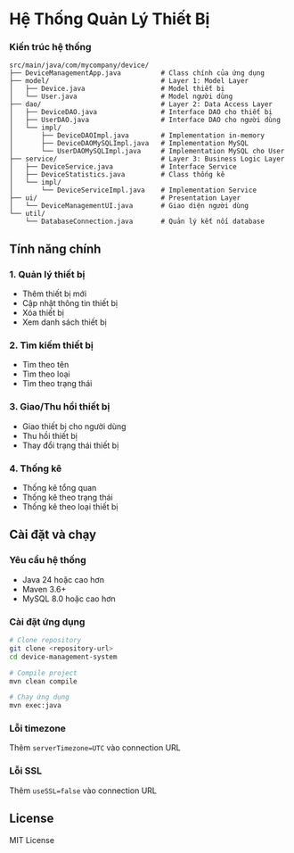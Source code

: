# Hệ Thống Quản Lý Thiết Bị

### Kiến trúc hệ thống
```
src/main/java/com/mycompany/device/
├── DeviceManagementApp.java          # Class chính của ứng dụng
├── model/                            # Layer 1: Model Layer
│   ├── Device.java                   # Model thiết bị
│   └── User.java                     # Model người dùng
├── dao/                              # Layer 2: Data Access Layer
│   ├── DeviceDAO.java                # Interface DAO cho thiết bị
│   ├── UserDAO.java                  # Interface DAO cho người dùng
│   └── impl/
│       ├── DeviceDAOImpl.java        # Implementation in-memory
│       ├── DeviceDAOMySQLImpl.java   # Implementation MySQL
│       └── UserDAOMySQLImpl.java     # Implementation MySQL cho User
├── service/                          # Layer 3: Business Logic Layer
│   ├── DeviceService.java            # Interface Service
│   ├── DeviceStatistics.java         # Class thống kê
│   └── impl/
│       └── DeviceServiceImpl.java    # Implementation Service
├── ui/                               # Presentation Layer
│   └── DeviceManagementUI.java       # Giao diện người dùng
└── util/
    └── DatabaseConnection.java       # Quản lý kết nối database
```

## Tính năng chính

### 1. Quản lý thiết bị
- Thêm thiết bị mới
- Cập nhật thông tin thiết bị
- Xóa thiết bị
- Xem danh sách thiết bị

### 2. Tìm kiếm thiết bị
- Tìm theo tên
- Tìm theo loại
- Tìm theo trạng thái

### 3. Giao/Thu hồi thiết bị
- Giao thiết bị cho người dùng
- Thu hồi thiết bị
- Thay đổi trạng thái thiết bị

### 4. Thống kê
- Thống kê tổng quan
- Thống kê theo trạng thái
- Thống kê theo loại thiết bị

## Cài đặt và chạy

### Yêu cầu hệ thống
- Java 24 hoặc cao hơn
- Maven 3.6+
- MySQL 8.0 hoặc cao hơn

### Cài đặt ứng dụng
```bash
# Clone repository
git clone <repository-url>
cd device-management-system

# Compile project
mvn clean compile

# Chạy ứng dụng
mvn exec:java
```

### Lỗi timezone
Thêm `serverTimezone=UTC` vào connection URL

### Lỗi SSL
Thêm `useSSL=false` vào connection URL

## License
MIT License 